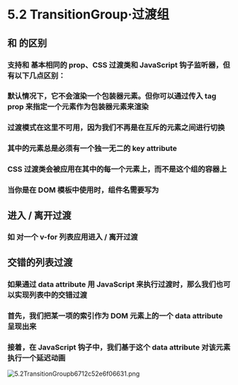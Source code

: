 # 5.2 TransitionGroup·过渡组

## 和  的区别

###  支持和  基本相同的 prop、CSS 过渡类和 JavaScript 钩子监听器，但有以下几点区别：

### 默认情况下，它不会渲染一个包装器元素。但你可以通过传入 tag prop 来指定一个元素作为包装器元素来渲染

### 过渡模式在这里不可用，因为我们不再是在互斥的元素之间进行切换

### 其中的元素总是必须有一个独一无二的 key attribute

### CSS 过渡类会被应用在其中的每一个元素上，而不是这个组的容器上

### 当你是在 DOM 模板中使用时，组件名需要写为 

## 进入 / 离开过渡

### 如 对一个 v-for 列表应用进入 / 离开过渡

## 交错的列表过渡

### 如果通过 data attribute 用 JavaScript 来执行过渡时，那么我们也可以实现列表中的交错过渡

### 首先，我们把某一项的索引作为 DOM 元素上的一个 data attribute 呈现出来

### 接着，在 JavaScript 钩子中，我们基于这个 data attribute 对该元素执行一个延迟动画


![5.2TransitionGroupb6712c52e6f06631.png](https://img.picgo.net/2024/02/10/5.2TransitionGroupb6712c52e6f06631.png)